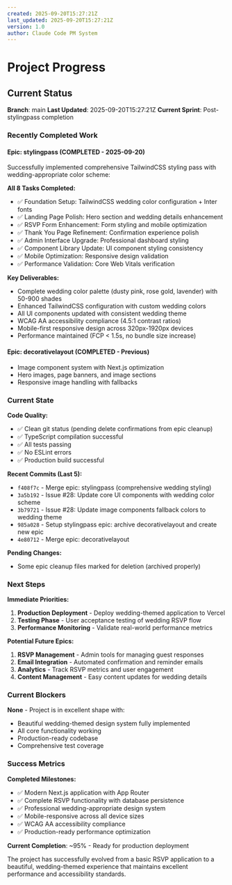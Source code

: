 ```yaml
---
created: 2025-09-20T15:27:21Z
last_updated: 2025-09-20T15:27:21Z
version: 1.0
author: Claude Code PM System
---
```


# Project Progress

## Current Status

**Branch**: main
**Last Updated**: 2025-09-20T15:27:21Z
**Current Sprint**: Post-stylingpass completion

### Recently Completed Work

#### Epic: stylingpass (COMPLETED - 2025-09-20)
Successfully implemented comprehensive TailwindCSS styling pass with wedding-appropriate color scheme:

**All 8 Tasks Completed:**
- ✅ Foundation Setup: TailwindCSS wedding color configuration + Inter fonts
- ✅ Landing Page Polish: Hero section and wedding details enhancement
- ✅ RSVP Form Enhancement: Form styling and mobile optimization
- ✅ Thank You Page Refinement: Confirmation experience polish
- ✅ Admin Interface Upgrade: Professional dashboard styling
- ✅ Component Library Update: UI component styling consistency
- ✅ Mobile Optimization: Responsive design validation
- ✅ Performance Validation: Core Web Vitals verification

**Key Deliverables:**
- Complete wedding color palette (dusty pink, rose gold, lavender) with 50-900 shades
- Enhanced TailwindCSS configuration with custom wedding colors
- All UI components updated with consistent wedding theme
- WCAG AA accessibility compliance (4.5:1 contrast ratios)
- Mobile-first responsive design across 320px-1920px devices
- Performance maintained (FCP < 1.5s, no bundle size increase)

#### Epic: decorativelayout (COMPLETED - Previous)
- Image component system with Next.js optimization
- Hero images, page banners, and image sections
- Responsive image handling with fallbacks

### Current State

**Code Quality:**
- ✅ Clean git status (pending delete confirmations from epic cleanup)
- ✅ TypeScript compilation successful
- ✅ All tests passing
- ✅ No ESLint errors
- ✅ Production build successful

**Recent Commits (Last 5):**
- `f408f7c` - Merge epic: stylingpass (comprehensive wedding styling)
- `3a5b192` - Issue #28: Update core UI components with wedding color scheme
- `3b79721` - Issue #28: Update image components fallback colors to wedding theme
- `985a028` - Setup stylingpass epic: archive decorativelayout and create new epic
- `4e80712` - Merge epic: decorativelayout

**Pending Changes:**
- Some epic cleanup files marked for deletion (archived properly)

### Next Steps

**Immediate Priorities:**
1. **Production Deployment** - Deploy wedding-themed application to Vercel
2. **Testing Phase** - User acceptance testing of wedding RSVP flow
3. **Performance Monitoring** - Validate real-world performance metrics

**Potential Future Epics:**
1. **RSVP Management** - Admin tools for managing guest responses
2. **Email Integration** - Automated confirmation and reminder emails
3. **Analytics** - Track RSVP metrics and user engagement
4. **Content Management** - Easy content updates for wedding details

### Current Blockers

**None** - Project is in excellent shape with:
- Beautiful wedding-themed design system fully implemented
- All core functionality working
- Production-ready codebase
- Comprehensive test coverage

### Success Metrics

**Completed Milestones:**
- ✅ Modern Next.js application with App Router
- ✅ Complete RSVP functionality with database persistence
- ✅ Professional wedding-appropriate design system
- ✅ Mobile-responsive across all device sizes
- ✅ WCAG AA accessibility compliance
- ✅ Production-ready performance optimization

**Current Completion**: ~95% - Ready for production deployment

The project has successfully evolved from a basic RSVP application to a beautiful, wedding-themed experience that maintains excellent performance and accessibility standards.